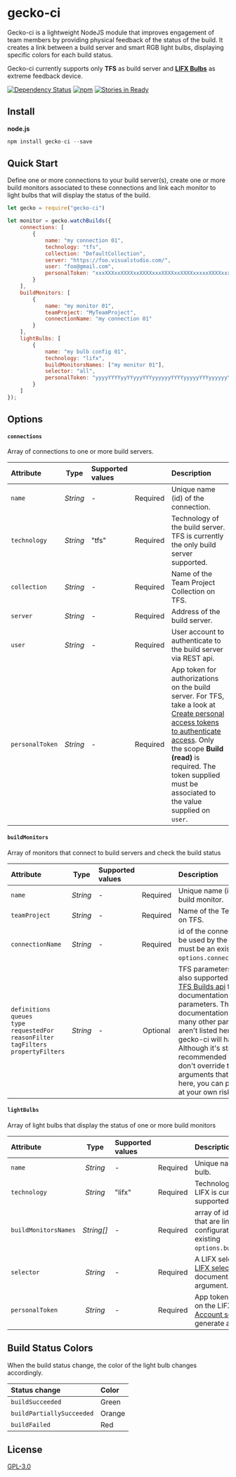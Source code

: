 # gecko-ci
Gecko-ci is a lightweight NodeJS module that improves engagement of team members by providing physical feedback of the status of the build. It creates a link between a build server and smart RGB light bulbs, displaying specific colors for each build status.

Gecko-ci currently supports only **TFS** as build server and **[LIFX Bulbs](http://www.lifx.com/)** as extreme feedback device. 

[![Dependency Status](https://david-dm.org/minduca/gecko-ci.svg)](https://david-dm.org/minduca/gecko-ci)
[![npm](https://img.shields.io/npm/dt/gecko-ci.svg)](https://www.npmjs.com/package/gecko-ci)
[![Stories in Ready](https://badge.waffle.io/minduca/gecko-ci.svg?label=ready&title=ready)](http://waffle.io/minduca/gecko-ci)

## Install

**node.js**
```javascript
npm install gecko-ci --save
```
## Quick Start
Define one or more connections to your build server(s), create one or more build monitors associated to these connections and link each monitor to light bulbs that will display the status of the build.

```javascript
let gecko = require("gecko-ci")

let monitor = gecko.watchBuilds({
    connections: [
        {
            name: "my connection 01",
            technology: "tfs",
            collection: "DefaultCollection",
            server: "https://foo.visualstudio.com/",
            user: "foo@gmail.com",
            personalToken: "xxxXXXxxXXXXxxXXXXxxxXXXXxxXXXXxxxxxXXXXxxx"
        }
    ],
    buildMonitors: [
        {
            name: "my monitor 01",
            teamProject: "MyTeamProject",
            connectionName: "my connection 01"
        }
    ],
    lightBulbs: [
        {
            name: "my bulb config 01",
            technology: "lifx",
            buildMonitorsNames: ["my monitor 01"],
            selector: "all",
            personalToken: "yyyyYYYYyyYYyyyYYYyyyyyyYYYYyyyyyYYYyyyyyyYYyyyy"
        }
    ]
});
```

## Options

#### `connections`
Array of connections to one or more build servers.

| Attribute		   | Type	  | Supported values |  	    | Description |
| :--------------- | :------: | :--------------- | :------: | :---------- |
| `name`		   | *String* | -		         | Required		| Unique name (id) of the connection. |
| `technology`	   | *String* | "tfs"		     | Required		| Technology of the build server. TFS is currently the only build server supported. |
| `collection`	   | *String* | -		         | Required		| Name of the Team Project Collection on TFS. |
| `server`	       | *String* | -		         | Required		| Address of the build server. |
| `user`           | *String* | -		         | Required		| User account to authenticate to the build server via REST api. |
| `personalToken`  | *String* | -		         | Required		| App token for authorizations on the build server. For TFS, take a look at [Create personal access tokens to authenticate access](https://www.visualstudio.com/en-us/docs/integrate/get-started/auth/overview). Only the scope **Build (read)** is required. The token supplied must be associated to the value supplied on `user`. |

#### `buildMonitors`
Array of monitors that connect to build servers and check the build status

| Attribute		   | Type	  | Supported values |  	    | Description |
| :--------------- | :------: | :--------------- | :------: | :---------- |
| `name`		   | *String* | -                | Required | Unique name (id) of the build monitor. |
| `teamProject`	   | *String* | -		         | Required	| Name of the Team Project on TFS. |
| `connectionName` | *String* | -		         | Required	| id of the connection that will be used by the monitor. it must be an existing `options.connections[].name`. | 
| `definitions`<br/>`queues`<br/>`type`<br/>`requestedFor`<br/>`reasonFilter`<br/>`tagFilters`<br/>`propertyFilters`<br/>	| *String*		| -		| Optional		| TFS parameters that are also supported. Check the [TFS Builds api](https://www.visualstudio.com/en-us/docs/integrate/api/build/builds) for the MSDN documentation of these parameters. The TFS api documentation contains many other parameters that aren't listed here, but gecko-ci will handle them. Although it's strongly recommended that you don't override these arguments that aren't listed here, you can play with them at your own risk. |

#### `lightBulbs`
Array of light bulbs that display the status of one or more build monitors

| Attribute		   | Type	  | Supported values |  	    | Description |
| :--------------- | :------: | :--------------- | :------: | :---------- |
| `name`   		   | *String* | -		         | Required	| Unique name (id) of the light bulb. |
| `technology`	   | *String* | "lifx"		 | Required	| Technology of the light bulb. LIFX is currently the only bulb supported. |
| `buildMonitorsNames`	| *String[]*		| -		| Required		| array of ids of build monitors that are linked to this light bulb configuration. it must be an existing `options.buildMonitors[].name`. |
| `selector`		| *String*		| -		| Required		| A LIFX selector. Check the [LIFX selectors](https://api.developer.lifx.com/docs/selectors) for the documentation of this argument. |
| `personalToken`  |  *String* | -		| Required		| App token for authorizations on the LIFX server. Check the [Account settings](https://cloud.lifx.com/settings) in order to generate a token. |

## Build Status Colors
When the build status change, the color of the light bulb changes accordingly. 

| Status change	            | Color	  |
| :------------------------ | :------ |
| `buildSucceeded`  	    | Green   |
| `buildPartiallySucceeded` | Orange  |
| `buildFailed`		        | Red     |

## License
[GPL-3.0](https://www.gnu.org/licenses/gpl-3.0.html)
